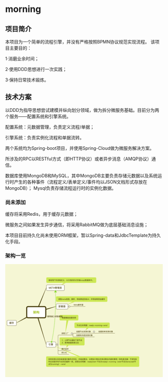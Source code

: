 # morning

## 项目简介
本项目为一个简单的流程引擎，并没有严格按照BPMN协议规范实现流程。
该项目主要目的：

1·消磨业余时间；

2·使用DDD思想进行一次实践；

3·保持日常技术锻炼。



## 技术方案

以DDD为指导思想尝试建模并纵向划分领域，做为拆分微服务基础。目前分为两个服务——配置系统和引擎系统。

配置系统：元数据管理，负责定义流程/单据；

引擎系统：负责实例化流程和单据流转。

两个系统均为Spring-boot项目，并使用Spring-Cloud做为微服务解决方案。

所涉及的RPC以RESTful方式（即HTTP协议）或者异步消息（AMQP协议）通信。

数据库使用MongoDB和MySQL，其中MongoDB主要负责存储元数据以及系统运行时产生的各种事件（流程定义/表单定义/事件均以JSON文档形式存放在MongoDB）；
Mysql负责存储流程运行时的实例化数据。

### 尚未添加

缓存将采用Redis，用于缓存元数据；

微服务之间如果发生异步通信，将采用RabbitMQ做为底层基础消息设施；

本项目目前持久化尚未使用ORM框架，暂以Spring-data和JdbcTemplate为持久化手段。

### 架构一览

![Image text](https://github.com/androip/morning/blob/master/framework.png)

